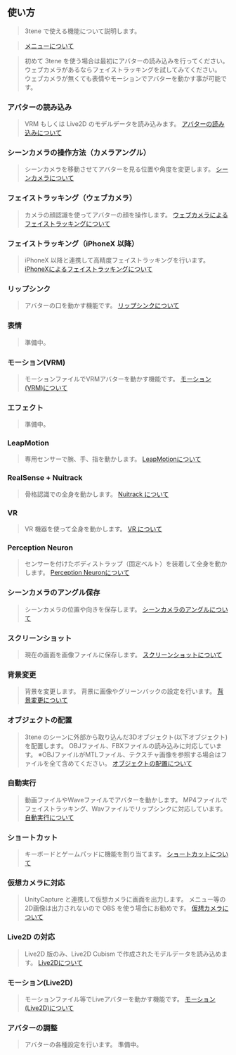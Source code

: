 ## 使い方

>3tene で使える機能について説明します。

>[メニューについて](#AboutMenu.md)

>初めて 3tene を使う場合は最初にアバターの読み込みを行ってください。
>ウェブカメラがあるならフェイストラッキングを試してみてください。
>ウェブカメラが無くても表情やモーションでアバターを動かす事が可能です。


### アバターの読み込み

>VRM もしくは Live2D のモデルデータを読み込みます。
>[アバターの読み込みについて](#AvaterSelect.md)


### シーンカメラの操作方法（カメラアングル）

>シーンカメラを移動させてアバターを見る位置や角度を変更します。
>[シーンカメラについて](#SceneCamera.md)


### フェイストラッキング（ウェブカメラ）

>カメラの顔認識を使ってアバターの顔を操作します。
>[ウェブカメラによるフェイストラッキングについて](#ft_webcamera.md)


### フェイストラッキング（iPhoneX 以降）

>iPhoneX 以降と連携して高精度フェイストラッキングを行います。
>[iPhoneXによるフェイストラッキングについて](#ft_iphone.md)


### リップシンク

>アバターの口を動かす機能です。
>[リップシンクについて](#lipsync.md)


### 表情

>準備中。


### モーション(VRM)

>モーションファイルでVRMアバターを動かす機能です。
>[モーション(VRM)について](#motion_vrm.md)

### エフェクト

>準備中。


### LeapMotion

>専用センサーで腕、手、指を動かします。
>[LeapMotionについて](#leapmotion.md)


### RealSense + Nuitrack

>骨格認識での全身を動かします。
>[Nuitrack について](#nuitrack.md)


### VR

>VR 機器を使って全身を動かします。
>[VR について](#UsingVR.md)


### Perception Neuron

>センサーを付けたボディストラップ（固定ベルト）を装着して全身を動かします。
>[Perception Neuronについて](#PerceptionNeuron.md)


### シーンカメラのアングル保存

>シーンカメラの位置や向きを保存します。
>[シーンカメラのアングルについて](#CameraAngle.md)


### スクリーンショット

>現在の画面を画像ファイルに保存します。
>[スクリーンショットについて](#screenshot.md)


### 背景変更

>背景を変更します。
>背景に画像やグリーンバックの設定を行います。
>[背景変更について](#background.md)


### オブジェクトの配置

>3tene のシーンに外部から取り込んだ3Dオブジェクト(以下オブジェクト)を配置します。
>OBJファイル、FBXファイルの読み込みに対応しています。
>※OBJファイルがMTLファイル、テクスチャ画像を参照する場合はファイルを全て含めてください。
>[オブジェクトの配置について](#ObjectPlacement.md)


### 自動実行

>動画ファイルやWaveファイルでアバターを動かします。
>MP4ファイルでフェイストラッキング、Wavファイルでリップシンクに対応しています。
>[自動実行について](#AutoRun.md)


### ショートカット

>キーボードとゲームパッドに機能を割り当てます。
>[ショートカットについて](#shortcut.md)


### 仮想カメラに対応

>UnityCapture と連携して仮想カメラに画面を出力します。
>メニュー等の2D画像は出力されないので OBS を使う場合にお勧めです。
>[仮想カメラについて](#VirtualCamera.md)


### Live2D の対応

>Live2D 版のみ、Live2D Cubism で作成されたモデルデータを読み込めます。
>[Live2Dについて](#AboutLive2D.md)


### モーション(Live2D)

>モーションファイル等でLiveアバターを動かす機能です。
>[モーション(Live2D)について](#motion_live2d.md)


### アバターの調整

>アバターの各種設定を行います。
>準備中。




